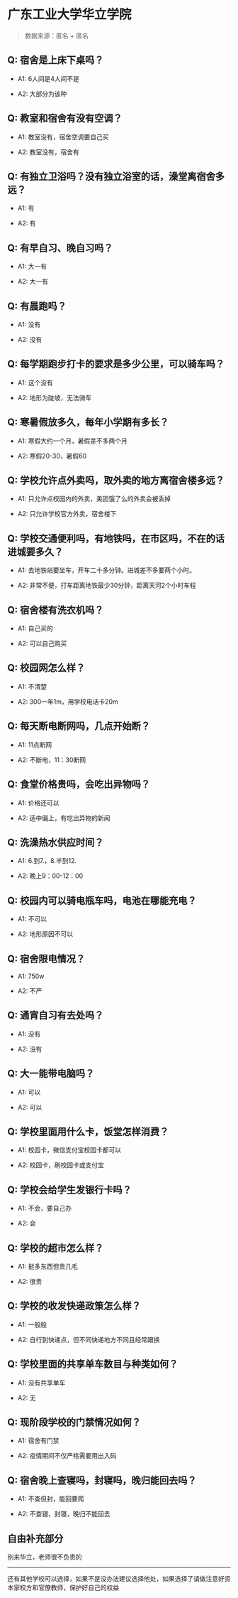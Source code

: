 # 广东工业大学华立学院

> 数据来源：匿名 + 匿名

## Q: 宿舍是上床下桌吗？

- A1: 6人间是4人间不是

- A2: 大部分为该种

## Q: 教室和宿舍有没有空调？

- A1: 教室没有，宿舍空调要自己买

- A2: 教室没有，宿舍有

## Q: 有独立卫浴吗？没有独立浴室的话，澡堂离宿舍多远？

- A1: 有

- A2: 有

## Q: 有早自习、晚自习吗？

- A1: 大一有

- A2: 大一有

## Q: 有晨跑吗？

- A1: 没有

- A2: 没有

## Q: 每学期跑步打卡的要求是多少公里，可以骑车吗？

- A1: 这个没有

- A2: 地形为陡坡，无法骑车

## Q: 寒暑假放多久，每年小学期有多长？

- A1: 寒假大约一个月，暑假差不多两个月

- A2: 寒假20-30，暑假60

## Q: 学校允许点外卖吗，取外卖的地方离宿舍楼多远？

- A1: 只允许点校园内的外卖，美团饿了么的外卖会被丢掉

- A2: 只允许学校官方外卖，宿舍楼下

## Q: 学校交通便利吗，有地铁吗，在市区吗，不在的话进城要多久？

- A1: 去地铁站要坐车，开车二十多分钟。进城差不多要两个小时。

- A2: 非常不便，打车距离地铁最少30分钟，距离天河2个小时车程

## Q: 宿舍楼有洗衣机吗？

- A1: 自己买的

- A2: 可以自己购买

## Q: 校园网怎么样？

- A1: 不清楚

- A2: 300一年1m，用学校电话卡20m

## Q: 每天断电断网吗，几点开始断？

- A1: 11点断网

- A2: 不断电，11：30断网

## Q: 食堂价格贵吗，会吃出异物吗？

- A1: 价格还可以

- A2: 适中偏上，有吃出异物的新闻

## Q: 洗澡热水供应时间？

- A1: 6.到7.，8.半到12.

- A2: 晚上9：00-12：00

## Q: 校园内可以骑电瓶车吗，电池在哪能充电？

- A1: 不可以

- A2: 地形原因不可以

## Q: 宿舍限电情况？

- A1: 750w

- A2: 不严

## Q: 通宵自习有去处吗？

- A1: 没有

- A2: 没有

## Q: 大一能带电脑吗？

- A1: 可以

- A2: 可以

## Q: 学校里面用什么卡，饭堂怎样消费？

- A1: 校园卡，微信支付宝校园卡都可以

- A2: 校园卡，刷校园卡或支付宝

## Q: 学校会给学生发银行卡吗？

- A1: 不会，要自己办

- A2: 会

## Q: 学校的超市怎么样？

- A1: 挺多东西但贵几毛

- A2: 很贵

## Q: 学校的收发快递政策怎么样？

- A1: 一般般

- A2: 自行到快递点，但不同快递地方不同且经常跟换

## Q: 学校里面的共享单车数目与种类如何？

- A1: 没有共享单车

- A2: 无

## Q: 现阶段学校的门禁情况如何？

- A1: 宿舍有门禁

- A2: 疫情期间不仅严格需要用出入码

## Q: 宿舍晚上查寝吗，封寝吗，晚归能回去吗？

- A1: 不查但封，能回要爬

- A2: 不查寝，封寝，晚归不能回去

## 自由补充部分

别来华立，老师很不负责的

***

还有其他学校可以选择，如果不是没办法建议选择他处，如果选择了请做注意好资本家校方和官僚教师，保护好自己的权益